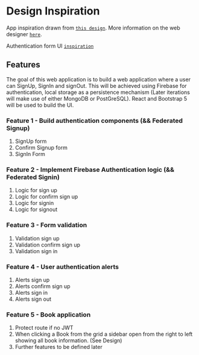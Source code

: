 # Design Inspiration

App inspiration drawn from [`this design`](https://dribbble.com/shots/7234710-Book-Reviews-Website#).
More information on the web designer [`here`](https://dribbble.com/Tubik).

Authentication form UI [`inspiration`](https://dribbble.com/shots/19338138-Log-in-page-Untitled-UI) 

## Features 

The goal of this web application is to build a web application where a user can SignUp, SignIn and signOut. This will be achieved using Firebase for authentication, local storage as a persistence mechanism (Later iterations will make use of either MongoDB or PostGreSQL). React and Bootstrap 5 will be used to build the UI. 

### Feature 1 - Build authentication components (&& Federated Signup)
1. SignUp form 
2. Confirm Signup form 
3. SignIn Form

### Feature 2 - Implement Firebase Authentication logic (&& Federated Signin)
1. Logic for sign up
2. Logic for confirm sign up
3. Logic for signin 
4. Logic for signout 

### Feature 3 - Form validation 
1. Validation sign up
2. Validation confirm sign up
3. Validation sign in

### Feature 4 - User authentication alerts 
1. Alerts sign up
2. Alerts confirm sign up
3. Alerts sign in
4. Alerts sign out

### Feature 5 - Book application 
1. Protect route if no JWT
2. When clicking a Book from the grid a sidebar open from the right to left showing all book information. (See Design) 
3. Further features to be defined later 

